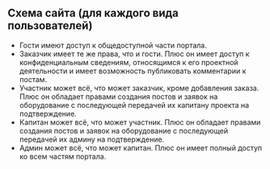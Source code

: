 ## Схема сайта (для каждого вида пользователей)

* Гости имеют доступ к общедоступной части портала.
* Заказчик имеет те же права, что и гости. Плюс он имеет доступ к конфиденциальным сведениям, относящимся к его проектной деятельности и имеет возможность публиковать комментарии к постам.
* Участник может всё, что может заказчик, кроме добавления заказа. Плюс он обладает правами создания постов и заявок на оборудование с последующей передачей их капитану проекта на подтверждение.
* Капитан может всё, что может участник. Плюс он обладает правами создания постов и заявок на оборудование с последующей передачей их админу на подтверждение.
* Админ может всё, что может капитан. Плюс он имеет полный доступ ко всем частям портала.
